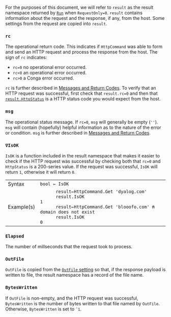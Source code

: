 For the purposes of this document, we will refer to `result` as the result namespace returned by [`Run`](./instance-methods.md#run) when `RequestOnly=0`. `result` contains information about the request and the response, if any, from the host. Some settings from the request are copied into `result`.
### `rc`
The operational return code. This indicates if `HttpCommand` was able to form and send an HTTP request and process the response from the host. The sign of `rc` indicates:

* `rc=0` no operational error occurred.
* `rc<0` an operational error occurred.
* `rc>0` a Conga error occurred.

`rc` is further described in [Messages and Return Codes](./msgs.md). To verify that an HTTP request was successful, first check that `result.rc=0` and then that [`result.HttpStatus`](./result-response.md#httpstatus) is a HTTP status code you would expect from the host.
### `msg`
The operational status message. If `rc=0`, `msg` will generally be empty (`''`).  `msg` will contain (hopefully) helpful information as to the nature of the error or condition. `msg` is further described in [Messages and Return Codes](./msgs.md).
### `∇IsOK`
`IsOK` is a function included in the result namespace that makes it easier to check if the HTTP request was successful by checking both that `rc=0` and `HttpStatus` is a 200-series value. If the request was successful, `IsOK` will return `1`, otherwise it will return `0`.
<table>
<tr><td>Syntax</td>
<td><code>bool ← IsOK</code></td><td> </tr>
<tr><td>Example(s)</td>
<td><code>      result←HttpCommand.Get 'dyalog.com'</code><br/>
<code>      result.IsOK </code><br/>
<code>1</code><br/>
<code>      result←HttpCommand.Get 'blooofo.com' ⍝ domain does not exist</code><br/>
<code>      result.IsOK</code><br/>
<code>0</code><br/>
</td></tr></table>

### `Elapsed`
The number of millseconds that the request took to process.
### `OutFile`
`OutFile` is copied from the [`OutFile` setting](./operational-settings.md#outfile) so that, if the response payload is written to file, the result namespace has a record of the file name.
### `BytesWritten`
If `OutFile` is non-empty, and the HTTP request was successful, `BytesWritten` is the number of bytes written to that file named by `OutFile`.  Otherwise, `BytesWritten` is set to `¯1`. 